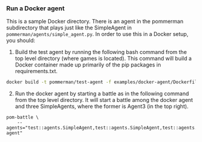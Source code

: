 ### Run a Docker agent

This is a sample Docker directory. There is an agent in the pommerman subdirectory that plays just like the
SimpleAgent in `pommerman/agents/simple_agent.py`. In order to use this in a Docker setup, you should:

1. Build the test agent by running the following bash command from the top level directory (where games is located). This command will build a Docker container made up primarily of the pip packages in requirements.txt.

```bash
docker build -t pommerman/test-agent -f examples/docker-agent/Dockerfile .
```

2. Run the docker agent by starting a battle as in the following command from the top level directory. It will start a battle among the docker agent and three SimpleAgents, where the former is Agent3 (in the top right). 

```
pom-battle \
    --agents="test::agents.SimpleAgent,test::agents.SimpleAgent,test::agents.SimpleAgent,docker::pommerman/test-agent"
```
